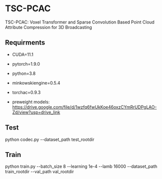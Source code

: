 # TSC-PCAC
TSC-PCAC: Voxel Transformer and Sparse Convolution Based Point Cloud Attribute Compression for 3D Broadcasting
## Requirments

- CUDA=11.1

- pytorch=1.9.0

- python=3.8

- minkowskiengine=0.5.4

- torchac=0.9.3

- preweight models: <https://drive.google.com/file/d/1wzfq6fwUkKoe46oxzCYmRrUDPgLAO-Zd/view?usp=drive_link>

## Test

python codec.py --dataset_path test_rootdir

## Train

python train.py --batch_size 8 --learning 1e-4 --lamb 16000 --dataset_path train_rootdir --val_path val_rootdir
